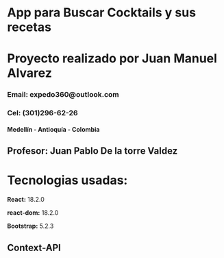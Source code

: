 <h1>App para Buscar Cocktails y sus recetas</h1>

<h1>Proyecto realizado por Juan Manuel Alvarez </h1>
<h3>Email: expedo360@outlook.com</h3>
<h3>Cel: (301)296-62-26</h3>
<h4>Medellín - Antioquía - Colombia</h4>
<h2>Profesor: Juan Pablo De la torre Valdez</h2>

<h1>Tecnologias usadas:</h1>
<p><strong>React:</strong> 18.2.0</p>
<p><strong>react-dom:</strong> 18.2.0</p>
<p><strong>Bootstrap:</strong> 5.2.3</p>

<h2>Context-API</h2>
